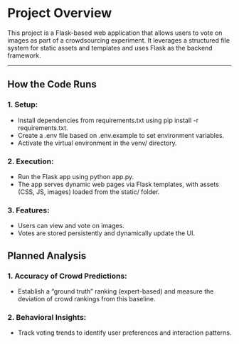 # Project Overview

This project is a Flask-based web application that allows users to vote on images as part of a crowdsourcing experiment. It leverages a structured file system for static assets and templates and uses Flask as the backend framework.

---

## How the Code Runs

### 1. Setup:

- Install dependencies from requirements.txt using pip install -r requirements.txt.
- Create a .env file based on .env.example to set environment variables.
- Activate the virtual environment in the venv/ directory.

### 2. Execution:

- Run the Flask app using python app.py.
- The app serves dynamic web pages via Flask templates, with assets (CSS, JS, images) loaded from the static/ folder.

### 3. Features:

- Users can view and vote on images.
- Votes are stored persistently and dynamically update the UI.

## Planned Analysis

### 1. Accuracy of Crowd Predictions:

- Establish a “ground truth” ranking (expert-based) and measure the deviation of crowd rankings from this baseline.

### 2. Behavioral Insights:

- Track voting trends to identify user preferences and interaction patterns.
